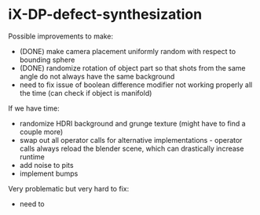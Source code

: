# iX-DP-defect-synthesization

Possible improvements to make:
- (DONE) make camera placement uniformly random with respect to bounding sphere
- (DONE) randomize rotation of object part so that shots from the same angle do not always have the same background
- need to fix issue of boolean difference modifier not working properly all the time (can check if object is manifold)



If we have time:
- randomize HDRI background and grunge texture (might have to find a couple more)
- swap out all operator calls for alternative implementations - operator calls always reload the blender scene, which can drastically increase runtime
- add noise to pits
- implement bumps


Very problematic but very hard to fix:
- need to 